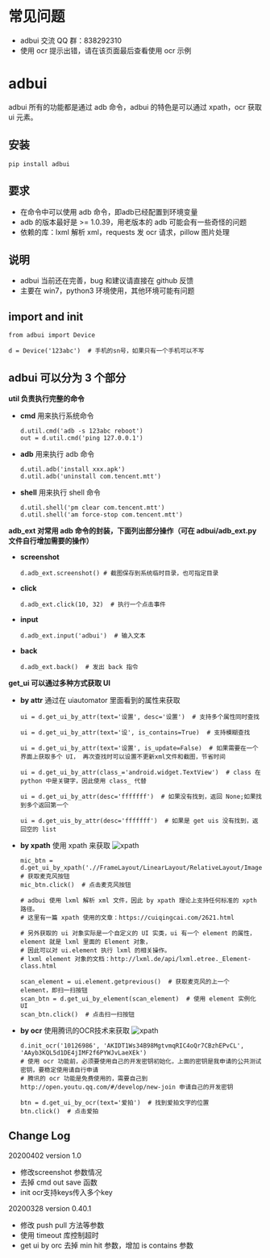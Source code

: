 # 常见问题
- adbui 交流 QQ 群：838292310
- 使用 ocr 提示出错，请在该页面最后查看使用 ocr 示例


# adbui
adbui 所有的功能都是通过 adb 命令，adbui 的特色是可以通过 xpath，ocr 获取 ui 元素。

## 安装
    pip install adbui

## 要求
- 在命令中可以使用 adb 命令，即adb已经配置到环境变量
- adb 的版本最好是 >= 1.0.39，用老版本的 adb 可能会有一些奇怪的问题
- 依赖的库：lxml 解析 xml，requests 发 ocr 请求，pillow 图片处理

## 说明
- adbui 当前还在完善，bug 和建议请直接在 github 反馈
- 主要在 win7，python3 环境使用，其他环境可能有问题


## import and init
    from adbui import Device

    d = Device('123abc')  # 手机的sn号，如果只有一个手机可以不写


## adbui 可以分为 3 个部分
**util 负责执行完整的命令**

  - **cmd** 用来执行系统命令
  
        d.util.cmd('adb -s 123abc reboot')
        out = d.util.cmd('ping 127.0.0.1')
    
  - **adb** 用来执行 adb 命令
  
        d.util.adb('install xxx.apk')
        d.util.adb('uninstall com.tencent.mtt')
    
  - **shell** 用来执行 shell 命令
  
        d.util.shell('pm clear com.tencent.mtt')
        d.util.shell('am force-stop com.tencent.mtt')

**adb_ext 对常用 adb 命令的封装，下面列出部分操作（可在 adbui/adb_ext.py 文件自行增加需要的操作）**

  - **screenshot**
   
        d.adb_ext.screenshot() # 截图保存到系统临时目录，也可指定目录
        
  - **click**
  
        d.adb_ext.click(10, 32)  # 执行一个点击事件 
        
  - **input**
  
        d.adb_ext.input('adbui')  # 输入文本 
        
  - **back**
  
        d.adb_ext.back()  # 发出 back 指令 


**get_ui 可以通过多种方式获取 UI**
  - **by attr** 通过在 uiautomator 里面看到的属性来获取
  
        ui = d.get_ui_by_attr(text='设置', desc='设置')  # 支持多个属性同时查找

        ui = d.get_ui_by_attr(text='设', is_contains=True)  # 支持模糊查找

        ui = d.get_ui_by_attr(text='设置', is_update=False)  # 如果需要在一个界面上获取多个 UI， 再次查找时可以设置不更新xml文件和截图，节省时间

        ui = d.get_ui_by_attr(class_='android.widget.TextView')  # class 在 python 中是关键字，因此使用 class_ 代替

        ui = d.get_ui_by_attr(desc='fffffff')  # 如果没有找到，返回 None;如果找到多个返回第一个

        ui = d.get_uis_by_attr(desc='fffffff')  # 如果是 get uis 没有找到，返回空的 list
    
  - **by xpath** 使用 xpath 来获取
        ![xpath](docs/image/xpath01.png)
  
        mic_btn = d.get_ui_by_xpath('.//FrameLayout/LinearLayout/RelativeLayout/ImageView[2]')  # 获取麦克风按钮
        mic_btn.click()  # 点击麦克风按钮
        
        # adbui 使用 lxml 解析 xml 文件，因此 by xpath 理论上支持任何标准的 xpth 路径。
        # 这里有一篇 xpath 使用的文章：https://cuiqingcai.com/2621.html
        
        # 另外获取的 ui 对象实际是一个自定义的 UI 实类，ui 有一个 element 的属性，element 就是 lxml 里面的 Element 对象，
        # 因此可以对 ui.element 执行 lxml 的相关操作。
        # lxml element 对象的文档：http://lxml.de/api/lxml.etree._Element-class.html
        
        scan_element = ui.element.getprevious()  # 获取麦克风的上一个 element，即扫一扫按钮
        scan_btn = d.get_ui_by_element(scan_element)  # 使用 element 实例化 UI
        scan_btn.click()  # 点击扫一扫按钮

  - **by ocr** 使用腾讯的OCR技术来获取
        ![xpath](docs/image/ocr01.png)
        
        d.init_ocr('10126986', 'AKIDT1Ws34B98MgtvmqRIC4oQr7CBzhEPvCL', 'AAyb3KQL5d1DE4jIMF2f6PYWJvLaeXEk')
        # 使用 ocr 功能前，必须要使用自己的开发密钥初始化，上面的密钥是我申请的公共测试密钥，要稳定使用请自行申请
        # 腾讯的 ocr 功能是免费使用的，需要自己到 http://open.youtu.qq.com/#/develop/new-join 申请自己的开发密钥
        
        btn = d.get_ui_by_ocr(text='爱拍')  # 找到爱拍文字的位置
        btn.click()  # 点击爱拍

## Change Log
20200402 version 1.0
- 修改screenshot 参数情况
- 去掉 cmd out save 函数
- init ocr支持keys传入多个key

20200328 version 0.40.1
- 修改 push pull 方法等参数
- 使用 timeout 库控制超时
- get ui by orc 去掉 min hit 参数，增加 is contains 参数